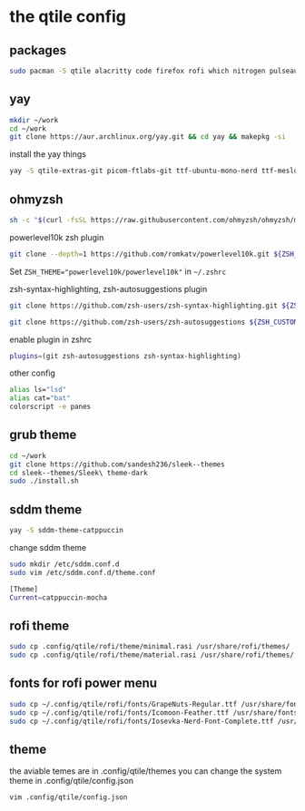 # the qtile config

## packages

```bash
sudo pacman -S qtile alacritty code firefox rofi which nitrogen pulseaudio pavucontrol pamixer arandr udiskie ntfs-3g network-manager-applet volumeicon cbatticon xorg-xinit git thunar ranger gvfs lxappearance geeqie vlc brightnessctl pacman-contrib python-psutil python-pip neofetch htop btop lsd bat playerctl xclip papirus-icon-theme maim ueberzug dunst libnotify calcurse figlet ttf-jetbrains-mono xdotool neovim zsh
```

## yay

```bash
mkdir ~/work
cd ~/work
git clone https://aur.archlinux.org/yay.git && cd yay && makepkg -si
```

install the yay things

```bash
yay -S qtile-extras-git picom-ftlabs-git ttf-ubuntu-mono-nerd ttf-meslo-nerd ttf-cascadia-code-nerd material-gtk-theme-git material-icon-theme-git unimatrix-git pipes.sh cava-git shell-color-scripts tty-clock 
```

## ohmyzsh

```bash
sh -c "$(curl -fsSL https://raw.githubusercontent.com/ohmyzsh/ohmyzsh/master/tools/install.sh)"
```

powerlevel10k zsh plugin

```bash
git clone --depth=1 https://github.com/romkatv/powerlevel10k.git ${ZSH_CUSTOM:-$HOME/.oh-my-zsh/custom}/themes/powerlevel10k
```

Set `ZSH_THEME="powerlevel10k/powerlevel10k"` in `~/.zshrc`

zsh-syntax-highlighting, zsh-autosuggestions plugin

```bash
git clone https://github.com/zsh-users/zsh-syntax-highlighting.git ${ZSH_CUSTOM:-~/.oh-my-zsh/custom}/plugins/zsh-syntax-highlighting
```

```bash
git clone https://github.com/zsh-users/zsh-autosuggestions ${ZSH_CUSTOM:-~/.oh-my-zsh/custom}/plugins/zsh-autosuggestions
```

enable plugin in zshrc

```bash
plugins=(git zsh-autosuggestions zsh-syntax-highlighting)
```

other config

```bash
alias ls="lsd"
alias cat="bat"
colorscript -e panes 
```

## grub theme

```bash
cd ~/work
git clone https://github.com/sandesh236/sleek--themes
cd sleek--themes/Sleek\ theme-dark
sudo ./install.sh
```

## sddm theme

```bash
yay -S sddm-theme-catppuccin
```

change sddm theme

```bash
sudo mkdir /etc/sddm.conf.d
sudo vim /etc/sddm.conf.d/theme.conf
```

```bash
[Theme]
Current=catppuccin-mocha
```

## rofi theme

```bash
sudo cp .config/qtile/rofi/theme/minimal.rasi /usr/share/rofi/themes/
sudo cp .config/qtile/rofi/theme/material.rasi /usr/share/rofi/themes/
```

## fonts for rofi power menu

```bash
sudo cp ~/.config/qtile/rofi/fonts/GrapeNuts-Regular.ttf /usr/share/fonts/TTF
sudo cp ~/.config/qtile/rofi/fonts/Icomoon-Feather.ttf /usr/share/fonts/TTF
sudo cp ~/.config/qtile/rofi/fonts/Iosevka-Nerd-Font-Complete.ttf /usr/share/fonts/TTF
```

## theme

the aviable temes are in .config/qtile/themes you can change the system theme in .config/qtile/config.json

```bash
vim .config/qtile/config.json
```
